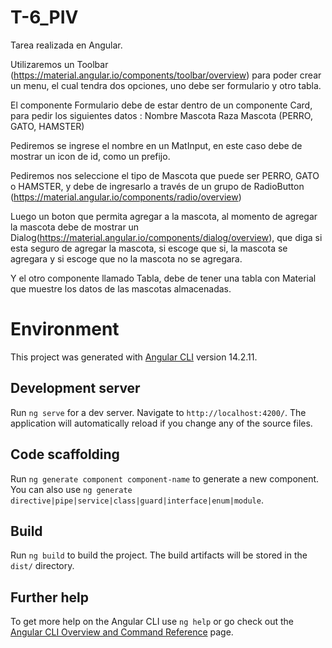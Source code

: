 # T-6_PIV
Tarea realizada en Angular.

Utilizaremos un Toolbar (https://material.angular.io/components/toolbar/overview) para poder crear un menu, el cual tendra dos opciones, uno debe ser formulario y otro tabla.

El componente Formulario debe de estar dentro de un componente Card, para pedir los siguientes datos : 
Nombre Mascota
Raza Mascota (PERRO, GATO, HAMSTER)

Pediremos se ingrese el nombre en un MatInput, en este caso debe de mostrar un icon de id, como un prefijo.

Pediremos nos seleccione el tipo de Mascota que puede ser PERRO, GATO o HAMSTER, y debe de ingresarlo a través de un grupo de RadioButton (https://material.angular.io/components/radio/overview) 

Luego un boton que permita agregar a la mascota, al momento de agregar la mascota debe de mostrar un Dialog(https://material.angular.io/components/dialog/overview), que diga si esta seguro de agregar la mascota, si escoge que si, la mascota se agregara y si escoge que no la mascota no se agregara. 

Y el otro componente llamado Tabla, debe de tener una tabla con Material que muestre los datos de las mascotas almacenadas.
# Environment

This project was generated with [Angular CLI](https://github.com/angular/angular-cli) version 14.2.11.

## Development server

Run `ng serve` for a dev server. Navigate to `http://localhost:4200/`. The application will automatically reload if you change any of the source files.

## Code scaffolding

Run `ng generate component component-name` to generate a new component. You can also use `ng generate directive|pipe|service|class|guard|interface|enum|module`.

## Build

Run `ng build` to build the project. The build artifacts will be stored in the `dist/` directory.

## Further help

To get more help on the Angular CLI use `ng help` or go check out the [Angular CLI Overview and Command Reference](https://angular.io/cli) page.
